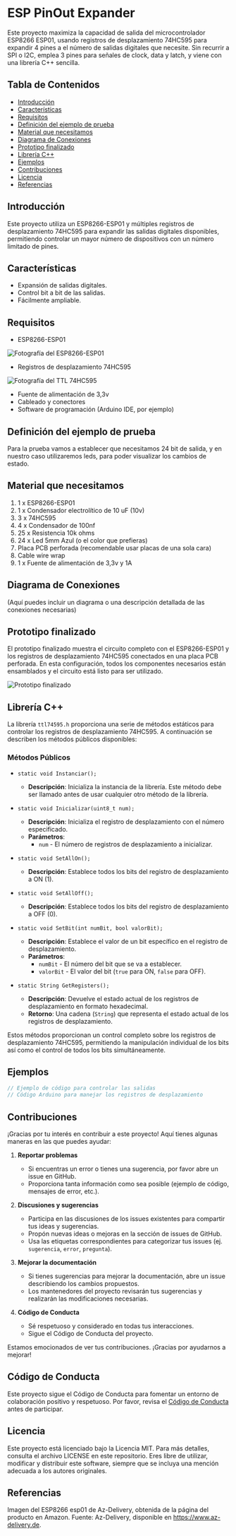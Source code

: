 
# ESP PinOut Expander

Este proyecto maximiza la capacidad de salida del microcontrolador ESP8266 ESP01, usando registros de desplazamiento 74HC595 para expandir 4 pines a el número de salidas digitales que necesite. Sin recurrir a SPI o I2C, emplea 3 pines para señales de clock, data y latch, y viene con una librería C++ sencilla.

## Tabla de Contenidos
- [Introducción](#introducción)
- [Características](#características)
- [Requisitos](#requisitos)
- [Definición del ejemplo de prueba](#definición-del-ejemplo-de-prueba)
- [Material que necesitamos](#material-que-necesitamos)
- [Diagrama de Conexiones](#diagrama-de-conexiones)
- [Prototipo finalizado](#prototipo-finalizado)
- [Librería C++](#librería-c)
- [Ejemplos](#ejemplos)
- [Contribuciones](#contribuciones)
- [Licencia](#licencia)
- [Referencias](#referencias)

## Introducción
Este proyecto utiliza un ESP8266-ESP01 y múltiples registros de desplazamiento 74HC595 para expandir las salidas digitales disponibles, permitiendo controlar un mayor número de dispositivos con un número limitado de pines.

## Características
- Expansión de salidas digitales.
- Control bit a bit de las salidas.
- Fácilmente ampliable.

## Requisitos
- ESP8266-ESP01

![Fotografía del ESP8266-ESP01](imagenes/8266esp01-foto.jpg)

- Registros de desplazamiento 74HC595

![Fotografía del TTL 74HC595](imagenes/74HC575-foto.jpg)

- Fuente de alimentación de 3,3v
- Cableado y conectores
- Software de programación (Arduino IDE, por ejemplo)

## Definición del ejemplo de prueba
Para la prueba vamos a establecer que necesitamos 24 bit de salida, y en nuestro caso utilizaremos leds, para poder visualizar los cambios de estado.

## Material que necesitamos
1. 1 x ESP8266-ESP01
2. 1 x Condensador electrolítico de 10 uF (10v)
3. 3 x 74HC595
4. 4 x Condensador de 100nf
5. 25 x Resistencia 10k ohms
6. 24 x Led 5mm Azul (o el color que prefieras)
7. Placa PCB perforada (recomendable usar placas de una sola cara)
8. Cable wire wrap
9. 1 x Fuente de alimentación de 3,3v y 1A

## Diagrama de Conexiones
(Aquí puedes incluir un diagrama o una descripción detallada de las conexiones necesarias)

## Prototipo finalizado
El prototipo finalizado muestra el circuito completo con el ESP8266-ESP01 y los registros de desplazamiento 74HC595 conectados en una placa PCB perforada. En esta configuración, todos los componentes necesarios están ensamblados y el circuito está listo para ser utilizado.

![Prototipo finalizado](imagenes/pcb-finalizada-foto.jpg)


## Librería C++
La librería `ttl74595.h` proporciona una serie de métodos estáticos para controlar los registros de desplazamiento 74HC595. A continuación se describen los métodos públicos disponibles:

### Métodos Públicos

- `static void Instanciar();`
  - **Descripción**: Inicializa la instancia de la librería. Este método debe ser llamado antes de usar cualquier otro método de la librería.

- `static void Inicializar(uint8_t num);`
  - **Descripción**: Inicializa el registro de desplazamiento con el número especificado.
  - **Parámetros**:
    - `num` - El número de registros de desplazamiento a inicializar.

- `static void SetAllOn();`
  - **Descripción**: Establece todos los bits del registro de desplazamiento a ON (1).

- `static void SetAllOff();`
  - **Descripción**: Establece todos los bits del registro de desplazamiento a OFF (0).

- `static void SetBit(int numBit, bool valorBit);`
  - **Descripción**: Establece el valor de un bit específico en el registro de desplazamiento.
  - **Parámetros**:
    - `numBit` - El número del bit que se va a establecer.
    - `valorBit` - El valor del bit (`true` para ON, `false` para OFF).

- `static String GetRegisters();`
  - **Descripción**: Devuelve el estado actual de los registros de desplazamiento en formato hexadecimal.
  - **Retorno**: Una cadena (`String`) que representa el estado actual de los registros de desplazamiento.

Estos métodos proporcionan un control completo sobre los registros de desplazamiento 74HC595, permitiendo la manipulación individual de los bits así como el control de todos los bits simultáneamente.

## Ejemplos
```cpp
// Ejemplo de código para controlar las salidas
// Código Arduino para manejar los registros de desplazamiento
```

## Contribuciones
¡Gracias por tu interés en contribuir a este proyecto! Aquí tienes algunas maneras en las que puedes ayudar:

1. **Reportar problemas**
    - Si encuentras un error o tienes una sugerencia, por favor abre un issue en GitHub.
    - Proporciona tanta información como sea posible (ejemplo de código, mensajes de error, etc.).

2. **Discusiones y sugerencias**
    - Participa en las discusiones de los issues existentes para compartir tus ideas y sugerencias.
    - Propón nuevas ideas o mejoras en la sección de issues de GitHub.
    - Usa las etiquetas correspondientes para categorizar tus issues (ej. `sugerencia`, `error`, `pregunta`).

3. **Mejorar la documentación**
    - Si tienes sugerencias para mejorar la documentación, abre un issue describiendo los cambios propuestos.
    - Los mantenedores del proyecto revisarán tus sugerencias y realizarán las modificaciones necesarias.

4. **Código de Conducta**
    - Sé respetuoso y considerado en todas tus interacciones.
    - Sigue el Código de Conducta del proyecto.

Estamos emocionados de ver tus contribuciones. ¡Gracias por ayudarnos a mejorar!

## Código de Conducta
Este proyecto sigue el Código de Conducta para fomentar un entorno de colaboración positivo y respetuoso. Por favor, revisa el [Código de Conducta](CODE_OF_CONDUCT.md) antes de participar.

## Licencia
Este proyecto está licenciado bajo la Licencia MIT. Para más detalles, consulta el archivo LICENSE en este repositorio. Eres libre de utilizar, modificar y distribuir este software, siempre que se incluya una mención adecuada a los autores originales.

## Referencias

Imagen del ESP8266 esp01 de Az-Delivery, obtenida de la página del producto en Amazon. Fuente: Az-Delivery, disponible en https://www.az-delivery.de.
